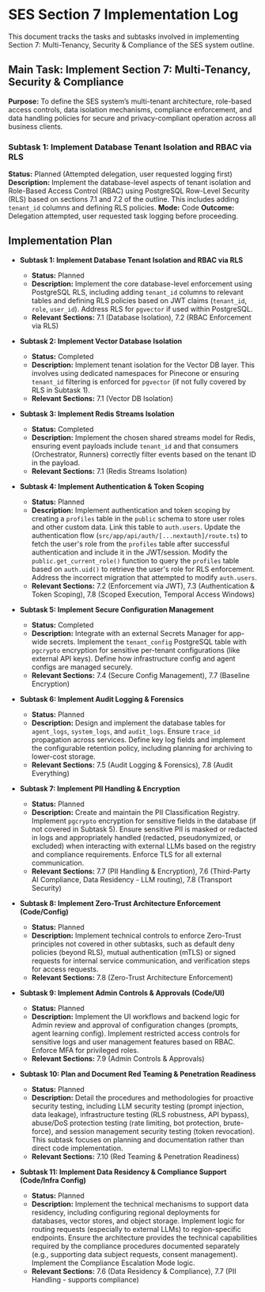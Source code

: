 # SES Section 7 Implementation Log

This document tracks the tasks and subtasks involved in implementing Section 7: Multi-Tenancy, Security & Compliance of the SES system outline.

## Main Task: Implement Section 7: Multi-Tenancy, Security & Compliance

**Purpose:** To define the SES system’s multi-tenant architecture, role-based access controls, data isolation mechanisms, compliance enforcement, and data handling policies for secure and privacy-compliant operation across all business clients.

### Subtask 1: Implement Database Tenant Isolation and RBAC via RLS

**Status:** Planned (Attempted delegation, user requested logging first)
**Description:** Implement the database-level aspects of tenant isolation and Role-Based Access Control (RBAC) using PostgreSQL Row-Level Security (RLS) based on sections 7.1 and 7.2 of the outline. This includes adding `tenant_id` columns and defining RLS policies.
**Mode:** Code
**Outcome:** Delegation attempted, user requested task logging before proceeding.

## Implementation Plan

- **Subtask 1: Implement Database Tenant Isolation and RBAC via RLS**
  - **Status:** Planned
  - **Description:** Implement the core database-level enforcement using PostgreSQL RLS, including adding `tenant_id` columns to relevant tables and defining RLS policies based on JWT claims (`tenant_id`, `role`, `user_id`). Address RLS for `pgvector` if used within PostgreSQL.
  - **Relevant Sections:** 7.1 (Database Isolation), 7.2 (RBAC Enforcement via RLS)

- **Subtask 2: Implement Vector Database Isolation**
  - **Status:** Completed
  - **Description:** Implement tenant isolation for the Vector DB layer. This involves using dedicated namespaces for Pinecone or ensuring `tenant_id` filtering is enforced for `pgvector` (if not fully covered by RLS in Subtask 1).
  - **Relevant Sections:** 7.1 (Vector DB Isolation)

- **Subtask 3: Implement Redis Streams Isolation**
  - **Status:** Completed
  - **Description:** Implement the chosen shared streams model for Redis, ensuring event payloads include `tenant_id` and that consumers (Orchestrator, Runners) correctly filter events based on the tenant ID in the payload.
  - **Relevant Sections:** 7.1 (Redis Streams Isolation)

- **Subtask 4: Implement Authentication & Token Scoping**
  - **Status:** Planned
  - **Description:** Implement authentication and token scoping by creating a `profiles` table in the `public` schema to store user roles and other custom data. Link this table to `auth.users`. Update the authentication flow (`src/app/api/auth/[...nextauth]/route.ts`) to fetch the user's role from the `profiles` table after successful authentication and include it in the JWT/session. Modify the `public.get_current_role()` function to query the `profiles` table based on `auth.uid()` to retrieve the user's role for RLS enforcement. Address the incorrect migration that attempted to modify `auth.users`.
  - **Relevant Sections:** 7.2 (Enforcement via JWT), 7.3 (Authentication & Token Scoping), 7.8 (Scoped Execution, Temporal Access Windows)

- **Subtask 5: Implement Secure Configuration Management**
  - **Status:** Completed
  - **Description:** Integrate with an external Secrets Manager for app-wide secrets. Implement the `tenant_config` PostgreSQL table with `pgcrypto` encryption for sensitive per-tenant configurations (like external API keys). Define how infrastructure config and agent configs are managed securely.
  - **Relevant Sections:** 7.4 (Secure Config Management), 7.7 (Baseline Encryption)

- **Subtask 6: Implement Audit Logging & Forensics**
  - **Status:** Planned
  - **Description:** Design and implement the database tables for `agent_logs`, `system_logs`, and `audit_logs`. Ensure `trace_id` propagation across services. Define key log fields and implement the configurable retention policy, including planning for archiving to lower-cost storage.
  - **Relevant Sections:** 7.5 (Audit Logging & Forensics), 7.8 (Audit Everything)

- **Subtask 7: Implement PII Handling & Encryption**
  - **Status:** Planned
  - **Description:** Create and maintain the PII Classification Registry. Implement `pgcrypto` encryption for sensitive fields in the database (if not covered in Subtask 5). Ensure sensitive PII is masked or redacted in logs and appropriately handled (redacted, pseudonymized, or excluded) when interacting with external LLMs based on the registry and compliance requirements. Enforce TLS for all external communication.
  - **Relevant Sections:** 7.7 (PII Handling & Encryption), 7.6 (Third-Party AI Compliance, Data Residency - LLM routing), 7.8 (Transport Security)

- **Subtask 8: Implement Zero-Trust Architecture Enforcement (Code/Config)**
  - **Status:** Planned
  - **Description:** Implement technical controls to enforce Zero-Trust principles not covered in other subtasks, such as default deny policies (beyond RLS), mutual authentication (mTLS) or signed requests for internal service communication, and verification steps for access requests.
  - **Relevant Sections:** 7.8 (Zero-Trust Architecture Enforcement)

- **Subtask 9: Implement Admin Controls & Approvals (Code/UI)**
  - **Status:** Planned
  - **Description:** Implement the UI workflows and backend logic for Admin review and approval of configuration changes (prompts, agent learning config). Implement restricted access controls for sensitive logs and user management features based on RBAC. Enforce MFA for privileged roles.
  - **Relevant Sections:** 7.9 (Admin Controls & Approvals)

- **Subtask 10: Plan and Document Red Teaming & Penetration Readiness**
  - **Status:** Planned
  - **Description:** Detail the procedures and methodologies for proactive security testing, including LLM security testing (prompt injection, data leakage), infrastructure testing (RLS robustness, API bypass), abuse/DoS protection testing (rate limiting, bot protection, brute-force), and session management security testing (token revocation). This subtask focuses on planning and documentation rather than direct code implementation.
  - **Relevant Sections:** 7.10 (Red Teaming & Penetration Readiness)

- **Subtask 11: Implement Data Residency & Compliance Support (Code/Infra Config)**
  - **Status:** Planned
  - **Description:** Implement the technical mechanisms to support data residency, including configuring regional deployments for databases, vector stores, and object storage. Implement logic for routing requests (especially to external LLMs) to region-specific endpoints. Ensure the architecture provides the technical capabilities required by the compliance procedures documented separately (e.g., supporting data subject requests, consent management). Implement the Compliance Escalation Mode logic.
  - **Relevant Sections:** 7.6 (Data Residency & Compliance), 7.7 (PII Handling - supports compliance)